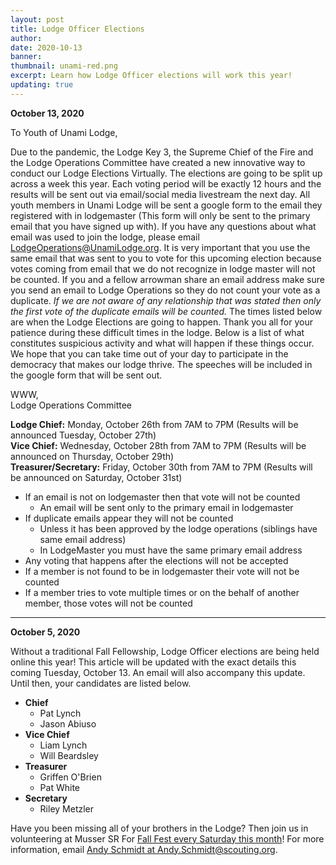 ```yaml
---
layout: post
title: Lodge Officer Elections
author:
date: 2020-10-13
banner:
thumbnail: unami-red.png
excerpt: Learn how Lodge Officer elections will work this year!
updating: true
---
```


**October 13, 2020**

To Youth of Unami Lodge,

Due to the pandemic, the Lodge Key 3, the Supreme Chief of the Fire and the Lodge Operations Committee have created a new innovative way to conduct our Lodge Elections Virtually. The elections are going to be split up across a week this year. Each voting period will be exactly 12 hours and the results will be sent out via email/social media livestream the next day. All youth members in Unami Lodge will be sent a google form to the email they registered with in lodgemaster (This form will only be sent to the primary email that you have signed up with). If you have any questions about what email was used to join the lodge, please email [LodgeOperations@UnamiLodge.org](/contact?recipient=lodgeoperations). It is very important that you use the same email that was sent to you to vote for this upcoming election because votes coming from email that we do not recognize in lodge master will not be counted. If you and a fellow arrowman share an email address make sure you send an email to Lodge Operations so they do not count your vote as a duplicate. *If we are not aware of any relationship that was stated then only the first vote of the duplicate emails will be counted.* The times listed below  are when the Lodge Elections are going to happen. Thank you all for your patience during these difficult times in the lodge. Below is a list of what constitutes suspicious activity and what will happen if these things occur. We hope that you can take time out of your day to participate in the democracy that makes our lodge thrive. The speeches will be included in the google form that will be sent out. 

WWW,  
Lodge Operations Committee 

**Lodge Chief:** Monday, October 26th from 7AM to 7PM (Results will be announced Tuesday, October 27th)  
**Vice Chief:** Wednesday, October 28th from 7AM to 7PM (Results will be announced on Thursday, October 29th)  
**Treasurer/Secretary:** Friday, October 30th from 7AM to 7PM (Results will be announced on Saturday, October 31st)

- If an email is not on lodgemaster then that vote will not be counted
  - An email will be sent only to the primary email in lodgemaster
- If duplicate emails appear they will not be counted
  - Unless it has been approved by the lodge operations (siblings have same email address)
  - In LodgeMaster you must have the same primary email address
- Any voting that happens after the elections will not be accepted
- If a member is not found to be in lodgemaster their vote will not be counted
- If a member tries to vote multiple times or on the behalf of another member, those votes will not be counted

<hr>

**October 5, 2020**

Without a traditional Fall Fellowship, Lodge Officer elections are being held online this year! This article will be updated with the exact details this coming Tuesday, October 13. An email will also accompany this update. Until then, your candidates are listed below. 

- **Chief**
  - Pat Lynch
  - Jason Abiuso
- **Vice Chief**
  - Liam Lynch
  - Will Beardsley
- **Treasurer**
  - Griffen O'Brien
  - Pat White
- **Secretary**
  - Riley Metzler

Have you been missing all of your brothers in the Lodge? Then join us in volunteering at Musser SR For [Fall Fest every Saturday this month](https://mussersr.org/news/2020-Fall-Fest)! For more information, email [Andy Schmidt at Andy.Schmidt@scouting.org](mailto:andy.schmidt@scouting.org).

